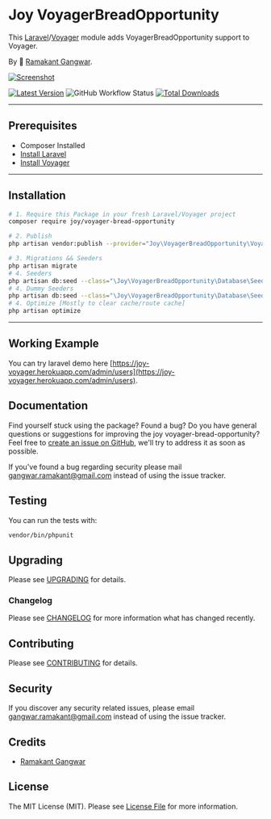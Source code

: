 # Joy VoyagerBreadOpportunity

This [Laravel](https://laravel.com/)/[Voyager](https://voyager.devdojo.com/) module adds VoyagerBreadOpportunity support to Voyager.

By 🐼 [Ramakant Gangwar](https://github.com/rxcod9).

[![Screenshot](https://raw.githubusercontent.com/rxcod9/joy-voyager-bread-opportunity/main/cover.jpg)](https://joy-voyager.herokuapp.com/)

[![Latest Version](https://img.shields.io/github/v/release/rxcod9/joy-voyager-bread-opportunity?style=flat-square)](https://github.com/rxcod9/joy-voyager-bread-opportunity/releases)
![GitHub Workflow Status](https://img.shields.io/github/workflow/status/rxcod9/joy-voyager-bread-opportunity/run-tests?label=tests)
[![Total Downloads](https://img.shields.io/packagist/dt/joy/voyager-bread-opportunity.svg?style=flat-square)](https://packagist.org/packages/joy/voyager-bread-opportunity)

---

## Prerequisites

*   Composer Installed
*   [Install Laravel](https://laravel.com/docs/installation)
*   [Install Voyager](https://github.com/the-control-group/voyager)

---

## Installation

```bash
# 1. Require this Package in your fresh Laravel/Voyager project
composer require joy/voyager-bread-opportunity

# 2. Publish
php artisan vendor:publish --provider="Joy\VoyagerBreadOpportunity\VoyagerBreadOpportunityServiceProvider" --force

# 3. Migrations && Seeders
php artisan migrate
# 4. Seeders
php artisan db:seed --class="\Joy\VoyagerBreadOpportunity\Database\Seeders\VoyagerDatabaseSeeder" --force
# 4. Dummy Seeders
php artisan db:seed --class="\Joy\VoyagerBreadOpportunity\Database\Seeders\VoyagerDummyDatabaseSeeder" --force
# 4. Optimize [Mostly to clear cache/route cache]
php artisan optimize
```

---


## Working Example

You can try laravel demo here [https://joy-voyager.herokuapp.com/admin/users](https://joy-voyager.herokuapp.com/admin/users).

## Documentation

Find yourself stuck using the package? Found a bug? Do you have general questions or suggestions for improving the joy voyager-bread-opportunity? Feel free to [create an issue on GitHub](https://github.com/rxcod9/joy-voyager-bread-opportunity/issues), we'll try to address it as soon as possible.

If you've found a bug regarding security please mail [gangwar.ramakant@gmail.com](mailto:gangwar.ramakant@gmail.com) instead of using the issue tracker.

## Testing

You can run the tests with:

```bash
vendor/bin/phpunit
```

## Upgrading

Please see [UPGRADING](UPGRADING.md) for details.

### Changelog

Please see [CHANGELOG](CHANGELOG.md) for more information what has changed recently.

## Contributing

Please see [CONTRIBUTING](CONTRIBUTING.md) for details.

## Security

If you discover any security related issues, please email [gangwar.ramakant@gmail.com](mailto:gangwar.ramakant@gmail.com) instead of using the issue tracker.

## Credits

- [Ramakant Gangwar](https://github.com/rxcod9)

## License

The MIT License (MIT). Please see [License File](LICENSE.md) for more information.
